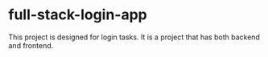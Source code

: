 # full-stack-login-app
This project is designed for login tasks. It is a project that has both backend and frontend.
